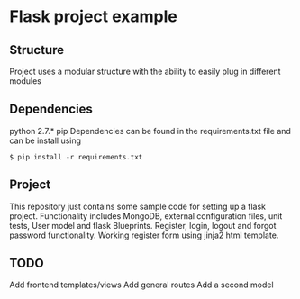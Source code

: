 # Flask project example
## Structure
Project uses a modular structure with the ability to
easily plug in different modules

## Dependencies
python 2.7.*
pip
Dependencies can be found in the requirements.txt file
and can be install using 
````
$ pip install -r requirements.txt
````

## Project
This repository just contains some sample code for setting up 
a flask project. Functionality includes MongoDB, external 
configuration files, unit tests, User model and flask Blueprints.
Register, login, logout and forgot password functionality. 
Working register form using jinja2 html template. 

## TODO
Add frontend templates/views
Add general routes
Add a second model

